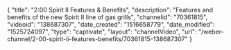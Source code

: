 {
    "title": "2:00 Spirit II Features & Benefits",
    "description": "Features and benefits of the new Spirit II line of gas grills",
    "channelid": "70361815",
    "videoid": "138687307",
    "date_created": "1516658779",
    "date_modified": "1525724097",
    "type": "captivate",
    "layout": "channelVideo",
    "url": "\/weber-channel\/2-00-spirit-ii-features-benefits\/70361815-138687307"
}